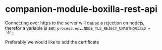 # companion-module-boxilla-rest-api

Connecting over https to the server will cause a rejection on nodejs, therefor a variable is set;
``` process.env.NODE_TLS_REJECT_UNAUTHORIZED = '0'; ```

Preferably we would like to add the certificate
